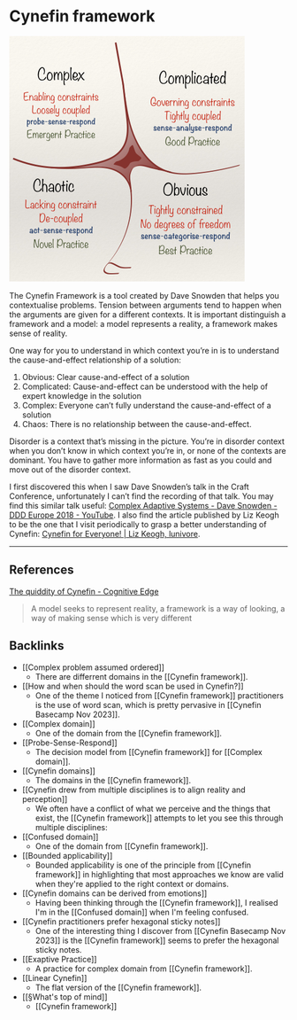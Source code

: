 # Cynefin framework
![](BearImages/2C2C6BC5-077B-4A05-A401-FD1E82701E1D-1543-0000D40ADBF92D6F/Cynefin_as_of_1st_June_2014.png)

The Cynefin Framework is a tool created by Dave Snowden that helps you contextualise problems. Tension between arguments tend to happen when the arguments are given for a different contexts. It is important distinguish a framework and a model: a model represents a reality, a framework makes sense of reality.

One way for you to understand in which context you’re in is to understand the cause-and-effect relationship of a solution:
1. Obvious: Clear cause-and-effect of a solution 
2. Complicated: Cause-and-effect can be understood with the help of expert knowledge in the solution
3. Complex: Everyone can’t fully understand the cause-and-effect of a solution
4. Chaos: There is no relationship between the cause-and-effect.

Disorder is a context that’s missing in the picture. You’re in disorder context when you don’t know in which context you’re in, or none of the contexts are dominant. You have to gather more information as fast as you could and move out of the disorder context.

I first discovered this when I saw Dave Snowden’s talk in the Craft Conference, unfortunately I can’t find the recording of that talk. You may find this similar talk useful: [Complex Adaptive Systems - Dave Snowden - DDD Europe 2018 - YouTube](https://www.youtube.com/watch?v=l4-vpegxYPg).  I also find the article published by Liz Keogh to be the one that I visit periodically to grasp a better understanding of Cynefin: [Cynefin for Everyone! | Liz Keogh, lunivore](https://lizkeogh.com/cynefin-for-everyone/).

- - -
## References
[The quiddity of Cynefin - Cognitive Edge](http://cognitive-edge.com/blog/the-quiddity-of-cynefin/)
> A model seeks to represent reality, a framework is a way of looking, a way of making sense which is very different

## Backlinks
* [[Complex problem assumed ordered]]
	* There are differrent domains in the [[Cynefin framework]].
* [[How and when should the word scan be used in Cynefin?]]
	* One of the theme I noticed from [[Cynefin framework]] practitioners is the use of word scan, which is pretty pervasive in [[Cynefin Basecamp Nov 2023]].
* [[Complex domain]]
	* One of the domain from the [[Cynefin framework]].
* [[Probe-Sense-Respond]]
	* The decision model from [[Cynefin framework]] for [[Complex domain]].
* [[Cynefin domains]]
	* The domains in the [[Cynefin framework]].
* [[Cynefin drew from multiple disciplines is to align reality and perception]]
	* We often have a conflict of what we perceive and the things that exist, the [[Cynefin framework]] attempts to let you see this through multiple disciplines:
* [[Confused domain]]
	* One of the domain from [[Cynefin framework]].
* [[Bounded applicability]]
	* Bounded applicability is one of the principle from [[Cynefin framework]] in highlighting that most approaches we know are valid when they're applied to the right context or domains.
* [[Cynefin domains can be derived from emotions]]
	* Having been thinking through the [[Cynefin framework]], I realised I'm in the [[Confused domain]] when I'm feeling confused.
* [[Cynefin practitioners prefer hexagonal sticky notes]]
	* One of the interesting thing I discover from [[Cynefin Basecamp Nov 2023]] is the [[Cynefin framework]] seems to prefer the hexagonal sticky notes.
* [[Exaptive Practice]]
	* A practice for complex domain from [[Cynefin framework]].
* [[Linear Cynefin]]
	* The flat version of the [[Cynefin framework]].
* [[§What's top of mind]]
	* [[Cynefin framework]]

<!-- #evergreen #thinking -->

<!-- {BearID:C1764BB4-3347-4E87-B49C-4C485E860CB3-1543-0000D40A247D7699} -->
